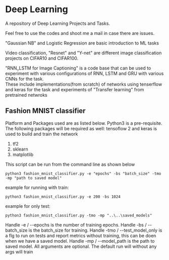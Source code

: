 #  Deep Learning 
A repository of Deep Learning Projects and Tasks.

Feel free to use the codes and shoot me a mail in case there are issues.

"Gaussian NB" and Logistic Regression are basic introduction to ML tasks 

Video classification, "Resnet" and "Y-net" are different image classification projects on CIFAR10 and CIFAR100. 

"RNN_LSTM for Image Captioning" is a code base that can be used to experiment with various configurations of RNN, LSTM and GRU with various CNNs for the task.  
These include implementations(from scratch) of networks using tenserflow and keras for the task and experiments of "Transfer learning"  from pretrained netwroks 

## Fashion MNIST classifier 

Platform and Packages used are as listed below.
Python3 is a pre-requisite. The following packages will be required as well:
tensoflow 2 and keras is used to build and train the network
1. tf2
2. sklearn
3. matplotlib

This script can be run from the command line as shown below

```shell
python3 fashion_mnist_classifier.py -e "epochs" -bs "batch_size" -tmo -mp "path to saved model"

```

example for running with train:
 
```shell
python3 fashion_mnist_classifier.py -e 200 -bs 1024 

```
example for only test:
 
```shell
python3 fashion_mnist_classifier.py -tmo -mp "..\..\saved_models"

```

Handle -e / --epochs is the number of training epochs.
Handle -bs / --batch_size is the batch_size for training.
Handle -tmo / --test_model_only is a flg to run on tests and report metrics without training, this can be doen when we have a saved model.
Handle -mp / --model_path is the path to saved model.
All arguments are optional.
The default run will without any args will train 


